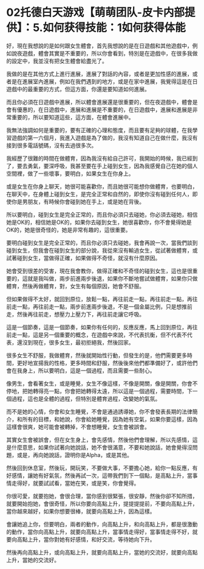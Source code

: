 # 02托德白天游戏【萌萌团队-皮卡内部提供】：5.如何获得技能：1如何获得体能

好，現在我想說的是如何跟女生體會，首先我想說的是在日遊戲和其他遊戲中，例如說夜遊戲，體會其實是不重要的，所以你會看到，特別是在遊戲中，在很多我做的設定中，我並沒有把女生體會給盡光了。

我做的是在其他方式上進行進展，進展了對話的內容，或者是更加性感的進展，或者是在進展室內進展，例如在我們遇到的地方，或是在家中進展，我覺得這是在日遊戲中的最重要的方式，但這方面，你還是要知道如何進展。

而且你必須在日遊戲中進展，所以體會進展還是很重要的，但在夜遊戲中，體會是會有優惠的，在日遊戲中，進展和進展是不重要的，在日遊戲中，進展和進展是非常重要的，所以要知道這些，這方面，在體會進展中。

我無法強調如何是重要的，要有正確的心理和態度，而且要有足夠的球體，在我學習遊戲的第一六個月，我進入遊戲是為了做的，我沒有知道自己在做什麼，我沒有接到很多電話號碼，沒有去過很多次。

我經歷了很難的時間在做體育，因為我沒有給自己許可，我開始的時候，我已經到了，要去勇氣，要深呼吸，我甚至要在手上碰到女生，因為我感覺自己在她的個人空間裡，做了一些壞事，要明白，如果女生在你身上。

或是女生在你身上聊天，她很可能喜歡你，而且她很可能想你做體育，也要明白，在聊天中，在身體上碰到女生，是完全正常和自然的，即使你沒有碰到任何人，即使你是男朋友，有時候你會碰到她在手上，或是她在背後。

所以要明白，碰到女生是完全正常的，而且你必須只去碰她，你必須去碰她，相信她是OK的，相信她是OK的，如果你去碰到女生，她很喜歡你，你不會覺得她是OK的，她是很奇怪的，她是非常有趣的，這很重要。

要明白碰到女生是完全正常的，而且你必須只去碰她，我會再說一次，當我們談到碰到女生，但我會在碰到女生的部分說，我從來沒有輸過女生，從試著做體育，或試著碰到女生，當做得正確，如果做得不奇怪，就沒有什麼原因。

她會受到很差的受害，現在我會教你，做得正確和不奇怪的碰到女生，這也是很重要的，這就是我叫做，兩步前進兩步後退，如果你不斷地嘗試做體育，如果你只做體育，然後再做體育，對，女生有每個原因，她會不舒服。

但如果做得不太好，就回到原位，放鬆一點，再往前走一點，再往前走一點，再往前走一點，再往前走一點，兩步前進兩步後退，不是一個金屬比例，只是想推前走，然後再往前走，想壓力上壓力下，再往前走讓它呼吸。

這是一個節奏，這是一個節奏，如果你有任何的，反應反應，馬上回到原位，再往前走一點，這是另一個重要的概念，在遊戲中來說，不代表抗衡，但不代表不代表，還沒到現在，很多女生，最初拒絕我，然後回家。

很多女生不舒服，我做體育，然後就開始性行動，但發生的是，他們需要更多時間，更好地宣揚我的性格，更多時間和舒服，然後後來他們都準備好了，或許他們會在我身上，所以要明白，這是一個過程，而且需要一些耐心。

像男生，會看著女生，或是睡覺，女生不像這樣，不像是開關，像是開關，你會不停地，把她轉得亮一點，你會把她轉得太遠，所以這是一個過程，需要時間，下一個過程，這也是全體的過程，但特別是體育過程，改變她的氣氛。

而不是她的心情，你會和女生睡覺，不會是通過誘導她，你不會發表長期的法律簡介，和所有的目標，和她說，你會給她睡覺，因為她有空氣，如果你要這樣，因為這樣會很爽，她可能會被轉掉，不會想睡覺，女生會被誤會。

其實女生會被誤會，但在女生身上，會先感情，然後他們會理解，所以先感情，這是什麼意思，如果你試著向她說話，她不會很滿意，不要和她說話，她會覺得沒問題，或是，再向她說話，證明你是Alpha，或是其他。

然後回到休息室，然後玩，開玩笑，不要做大事，不要擔心她，給你一點反應，有好感情，讓她有好氣氛，然後再試一次，這帶我們到下一個點，是高點上升，當事情走得好，就要試試看，當她在笑，或是笑，你會覺得。

你很可愛，就要抱她，會很合理，當你感到很緊張，很安靜，然後你卻不知所措，就要開始抱她，會很奇怪，所以你要向高點上升，提提提提前，不要向高點上升，當你越來越好，如果你想要很棒，就要向高點上升，因為這樣。

會讓她追上你，但要明白，兩者的動作，向高點上升，和向高點上升，都是很激動的動作，當你向高點上升，就要向高點上升，當事情走得好，當事情走得不好，就要向高點上升，當你對她有好感情，和好交流，等待她向下升。

然後再向高點上升，或向高點上升，就要向高點上升，當她的交流好，就要向高點上升，當她的交流好。